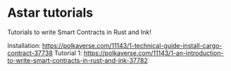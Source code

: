 # Astar tutorials
Tutorials to write Smart Contracts in Rust and Ink!

Installation: https://polkaverse.com/11143/1-technical-guide-install-cargo-contract-37738
Tutorial 1: https://polkaverse.com/11143/1-an-introduction-to-write-smart-contracts-in-rust-and-ink-37782
